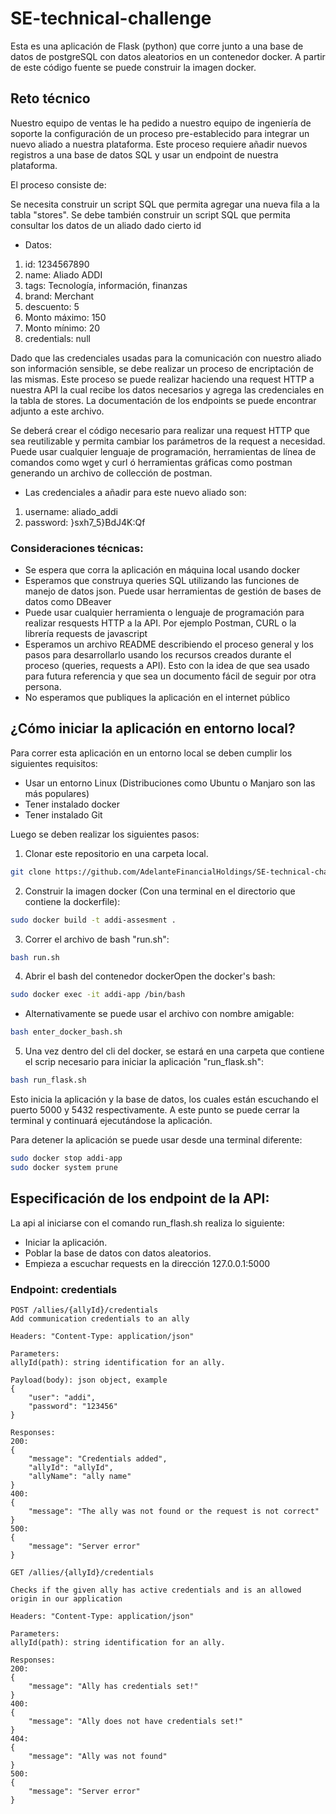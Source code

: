 # SE-technical-challenge
Esta es una aplicación de Flask (python) que corre junto a una base de datos de postgreSQL con datos aleatorios en un contenedor docker.
A partir de este código fuente se puede construir la imagen docker.
## Reto técnico
Nuestro equipo de ventas le ha pedido a nuestro equipo de ingeniería de soporte la configuración de un proceso pre-establecido para integrar un nuevo aliado a nuestra plataforma. Este proceso requiere añadir nuevos registros a una base de datos SQL y usar un endpoint de nuestra plataforma.   

El proceso consiste de:  

Se necesita construir un script SQL que permita agregar una nueva fila a la tabla "stores". Se debe también construir un script SQL que permita consultar los datos de un aliado dado cierto id

 - Datos:
  1. id: 1234567890
  2. name: Aliado ADDI
  3. tags: Tecnología, información, finanzas
  4. brand: Merchant
  5. descuento: 5
  6. Monto máximo: 150
  7. Monto mínimo: 20
  8. credentials: null

Dado que las credenciales usadas para la comunicación con nuestro aliado son información sensible, se debe realizar un proceso de encriptación de las mismas. Este proceso se puede realizar haciendo una request HTTP a nuestra API la cual recibe los datos necesarios y agrega las credenciales en la tabla de stores. La documentación de los endpoints se puede encontrar adjunto a este archivo.

Se deberá crear el código necesario para realizar una request HTTP que sea reutilizable y permita cambiar los parámetros de la request a necesidad. Puede usar cualquier lenguaje de programación, herramientas de línea de comandos como wget y curl ó herramientas gráficas como postman generando un archivo de collección de postman.
 - Las credenciales a añadir para este nuevo aliado son:
  1. username: aliado_addi
  2. password: }sxh7_5}BdJ4K:Qf

### Consideraciones técnicas:
* Se espera que corra la aplicación en máquina local usando docker
* Esperamos que construya queries SQL utilizando las funciones de manejo de datos json. Puede usar herramientas de gestión de bases de datos como DBeaver
* Puede usar cualquier herramienta o lenguaje de programación para realizar resquests HTTP a la API. Por ejemplo Postman, CURL o la librería requests de javascript
* Esperamos un archivo README describiendo el proceso general y los pasos para desarrollarlo usando los recursos creados durante el proceso (queries, requests a API). Esto con la idea de que sea usado para futura referencia y que sea un documento fácil de seguir por otra persona.
* No esperamos que publiques la aplicación en el internet público
  
## ¿Cómo iniciar la aplicación en entorno local?
Para correr esta aplicación en un entorno local se deben cumplir los siguientes requisitos:

- Usar un entorno Linux (Distribuciones como Ubuntu o Manjaro son las más populares)
- Tener instalado docker
- Tener instalado Git

Luego se deben realizar los siguientes pasos:

1. Clonar este repositorio en una carpeta local.

```bash
git clone https://github.com/AdelanteFinancialHoldings/SE-technical-challenge.git
```
2. Construir la imagen docker (Con una terminal en el directorio que contiene la dockerfile):
```bash
sudo docker build -t addi-assesment .  
```
3. Correr el archivo de bash "run.sh":
```bash
bash run.sh  
```
4. Abrir el bash del contenedor dockerOpen the docker's bash:  
```bash
sudo docker exec -it addi-app /bin/bash  
```
* Alternativamente se puede usar el archivo con nombre amigable:  
```bash
bash enter_docker_bash.sh  
```
5. Una vez dentro del cli del docker, se estará en una carpeta que contiene el scrip necesario para iniciar la aplicación "run_flask.sh":  
```bash
bash run_flask.sh  
```

Esto inicia la aplicación y la base de datos, los cuales están escuchando el puerto 5000 y 5432 respectivamente. A este punto se puede cerrar la terminal y continuará ejecutándose la aplicación.

Para detener la aplicación se puede usar desde una terminal diferente: 
```bash
sudo docker stop addi-app
sudo docker system prune
```


## Especificación de los endpoint de la API:
La api al iniciarse con el comando run_flash.sh realiza lo siguiente:
- Iniciar la aplicación.
- Poblar la base de datos con datos aleatorios.
- Empieza a escuchar requests en la dirección 127.0.0.1:5000
### Endpoint: credentials
```
POST /allies/{allyId}/credentials
Add communication credentials to an ally

Headers: "Content-Type: application/json"

Parameters:
allyId(path): string identification for an ally.

Payload(body): json object, example
{
	"user": "addi",
	"password": "123456"
}

Responses:
200: 
{
	"message": "Credentials added",
	"allyId": "allyId",
	"allyName": "ally name"
}
400:
{
	"message": "The ally was not found or the request is not correct"
}
500:
{
	"message": "Server error"
}
```

```
GET /allies/{allyId}/credentials

Checks if the given ally has active credentials and is an allowed origin in our application

Headers: "Content-Type: application/json"

Parameters:
allyId(path): string identification for an ally.

Responses:
200: 
{
	"message": "Ally has credentials set!"
}
400:
{
	"message": "Ally does not have credentials set!"
}
404:
{
	"message": "Ally was not found"
}
500:
{
	"message": "Server error"
}
```
